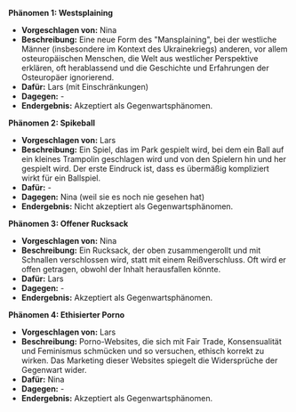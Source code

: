 **Phänomen 1: Westsplaining**
* **Vorgeschlagen von:** Nina
* **Beschreibung:** Eine neue Form des "Mansplaining", bei der westliche Männer (insbesondere im Kontext des Ukrainekriegs) anderen, vor allem osteuropäischen Menschen, die Welt aus westlicher Perspektive erklären, oft herablassend und die Geschichte und Erfahrungen der Osteuropäer ignorierend.
* **Dafür:** Lars (mit Einschränkungen)
* **Dagegen:** -
* **Endergebnis:** Akzeptiert als Gegenwartsphänomen.

**Phänomen 2: Spikeball**
* **Vorgeschlagen von:** Lars
* **Beschreibung:** Ein Spiel, das im Park gespielt wird, bei dem ein Ball auf ein kleines Trampolin geschlagen wird und von den Spielern hin und her gespielt wird.  Der erste Eindruck ist, dass es übermäßig kompliziert wirkt für ein Ballspiel.
* **Dafür:** -
* **Dagegen:** Nina (weil sie es noch nie gesehen hat)
* **Endergebnis:** Nicht akzeptiert als Gegenwartsphänomen.

**Phänomen 3: Offener Rucksack**
* **Vorgeschlagen von:** Nina
* **Beschreibung:** Ein Rucksack, der oben zusammengerollt und mit Schnallen verschlossen wird, statt mit einem Reißverschluss. Oft wird er offen getragen, obwohl der Inhalt herausfallen könnte.
* **Dafür:** Lars
* **Dagegen:** -
* **Endergebnis:** Akzeptiert als Gegenwartsphänomen.

**Phänomen 4: Ethisierter Porno**
* **Vorgeschlagen von:** Lars
* **Beschreibung:** Porno-Websites, die sich mit Fair Trade, Konsensualität und Feminismus schmücken und so versuchen, ethisch korrekt zu wirken.  Das Marketing dieser Websites spiegelt die Widersprüche der Gegenwart wider.
* **Dafür:** Nina
* **Dagegen:** -
* **Endergebnis:** Akzeptiert als Gegenwartsphänomen.